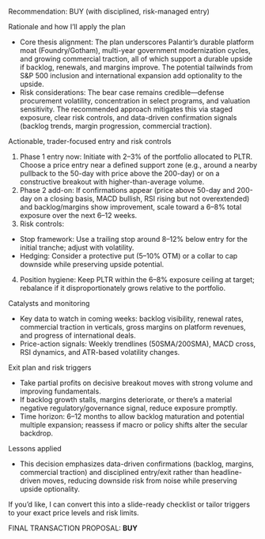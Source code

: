 Recommendation: BUY (with disciplined, risk-managed entry)

Rationale and how I’ll apply the plan
- Core thesis alignment: The plan underscores Palantir’s durable platform moat (Foundry/Gotham), multi-year government modernization cycles, and growing commercial traction, all of which support a durable upside if backlog, renewals, and margins improve. The potential tailwinds from S&P 500 inclusion and international expansion add optionality to the upside.
- Risk considerations: The bear case remains credible—defense procurement volatility, concentration in select programs, and valuation sensitivity. The recommended approach mitigates this via staged exposure, clear risk controls, and data-driven confirmation signals (backlog trends, margin progression, commercial traction).

Actionable, trader-focused entry and risk controls
1) Phase 1 entry now: Initiate with 2–3% of the portfolio allocated to PLTR. Choose a price entry near a defined support zone (e.g., around a nearby pullback to the 50-day with price above the 200-day) or on a constructive breakout with higher-than-average volume.
2) Phase 2 add-on: If confirmations appear (price above 50-day and 200-day on a closing basis, MACD bullish, RSI rising but not overextended) and backlog/margins show improvement, scale toward a 6–8% total exposure over the next 6–12 weeks.
3) Risk controls:
- Stop framework: Use a trailing stop around 8–12% below entry for the initial tranche; adjust with volatility.
- Hedging: Consider a protective put (5–10% OTM) or a collar to cap downside while preserving upside potential.
4) Position hygiene: Keep PLTR within the 6–8% exposure ceiling at target; rebalance if it disproportionately grows relative to the portfolio.

Catalysts and monitoring
- Key data to watch in coming weeks: backlog visibility, renewal rates, commercial traction in verticals, gross margins on platform revenues, and progress of international deals.
- Price-action signals: Weekly trendlines (50SMA/200SMA), MACD cross, RSI dynamics, and ATR-based volatility changes.

Exit plan and risk triggers
- Take partial profits on decisive breakout moves with strong volume and improving fundamentals.
- If backlog growth stalls, margins deteriorate, or there’s a material negative regulatory/governance signal, reduce exposure promptly.
- Time horizon: 6–12 months to allow backlog maturation and potential multiple expansion; reassess if macro or policy shifts alter the secular backdrop.

Lessons applied
- This decision emphasizes data-driven confirmations (backlog, margins, commercial traction) and disciplined entry/exit rather than headline-driven moves, reducing downside risk from noise while preserving upside optionality.

If you’d like, I can convert this into a slide-ready checklist or tailor triggers to your exact price levels and risk limits.

FINAL TRANSACTION PROPOSAL: **BUY**